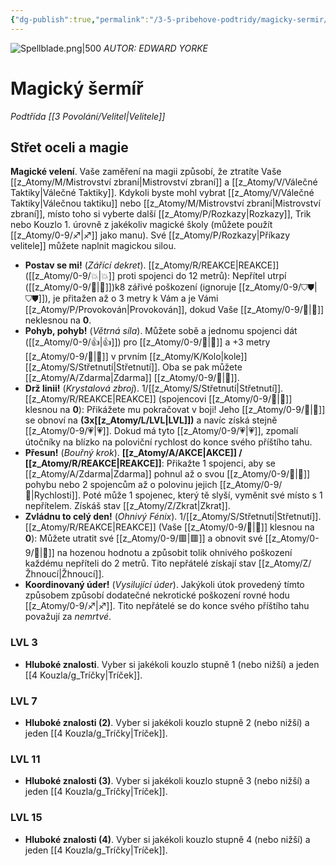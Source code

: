 ```yaml
---
{"dg-publish":true,"permalink":"/3-5-pribehove-podtridy/magicky-sermir/"}
---
```


![Spellblade.png|500](/img/user/z_img/Spellblade.png)
*AUTOR: EDWARD YORKE*
# Magický šermíř
*Podtřída [[3 Povolání/Velitel\|Velitele]]*
## **Střet oceli a magie**
**Magické velení**. Vaše zaměření na magii způsobí, že ztratíte Vaše [[z_Atomy/M/Mistrovství zbraní\|Mistrovství zbraní]] a [[z_Atomy/V/Válečné Taktiky\|Válečné Taktiky]]. Kdykoli byste mohl vybrat [[z_Atomy/V/Válečné Taktiky\|Válečnou taktiku]] nebo [[z_Atomy/M/Mistrovství zbraní\|Mistrovství zbraní]], místo toho si vyberte další [[z_Atomy/P/Rozkazy\|Rozkazy]], Trik nebo Kouzlo 1. úrovně z jakékoliv magické školy (můžete použít [[z_Atomy/0-9/♐\|♐]] jako manu). Své [[z_Atomy/P/Rozkazy\|Příkazy velitele]] můžete naplnit magickou silou.

- **Postav se mi!** (*Zářící dekret*). [[z_Atomy/R/REAKCE\|REAKCE]] ([[z_Atomy/0-9/💥\|💥]] proti spojenci do 12 metrů): Nepřítel utrpí ([[z_Atomy/0-9/💪\|💪]])k8 zářivé poškození (ignoruje [[z_Atomy/0-9/⛉⛊\|⛉⛊]]), je přitažen až o 3 metry k Vám a je Vámi [[z_Atomy/P/Provokován\|Provokován]], dokud Vaše [[z_Atomy/0-9/💖\|💖]] neklesnou na **0**.
⠀
- **Pohyb, pohyb!** (*Větrná síla*). Můžete sobě a jednomu spojenci dát ([[z_Atomy/0-9/👍\|👍]]) pro [[z_Atomy/0-9/🏁\|🏁]] a +3 metry [[z_Atomy/0-9/🏃\|🏃]] v prvním [[z_Atomy/K/Kolo\|kole]] [[z_Atomy/S/Střetnutí\|Střetnutí]]. Oba se pak můžete [[z_Atomy/A/Zdarma\|Zdarma]] [[z_Atomy/0-9/🥾\|🥾]].
⠀
- **Drž linii!** (*Krystalová zbroj*). 1/[[z_Atomy/S/Střetnutí\|Střetnutí]]. [[z_Atomy/R/REAKCE\|REAKCE]] (spojencovi [[z_Atomy/0-9/💖\|💖]] klesnou na **0**): Přikážete mu pokračovat v boji! Jeho [[z_Atomy/0-9/💖\|💖]] se obnoví na **(3x[[z_Atomy/L/LVL\|LVL]])** a navíc získá stejně [[z_Atomy/0-9/💗\|💗]]. Dokud má tyto [[z_Atomy/0-9/💗\|💗]], zpomalí útočníky na blízko na poloviční rychlost do konce svého příštího tahu.
⠀
- **Přesun!** (*Bouřný krok*). **[[z_Atomy/A/AKCE\|AKCE]] / [[z_Atomy/R/REAKCE\|REAKCE]]**: Přikažte 1 spojenci, aby se [[z_Atomy/A/Zdarma\|Zdarma]] pohnul až o svou [[z_Atomy/0-9/🏃\|🏃]] pohybu nebo 2 spojencům až o polovinu jejich [[z_Atomy/0-9/🏃\|Rychlosti]]. Poté může 1 spojenec, který tě slyší, vyměnit své místo s 1 nepřítelem. Získáš stav [[z_Atomy/Z/Zkrat\|Zkrat]].
⠀
- **Zvládnu to celý den!** (*Ohnivý Fénix*). 1/[[z_Atomy/S/Střetnutí\|Střetnutí]]. [[z_Atomy/R/REAKCE\|REAKCE]] (Vaše [[z_Atomy/0-9/💖\|💖]] klesnou na **0**): Můžete utratit své [[z_Atomy/0-9/🟥\|🟥]] a obnovit své [[z_Atomy/0-9/💖\|💖]] na hozenou hodnotu a způsobit tolik ohnivého poškození každému nepříteli do 2 metrů. Tito nepřátelé získají stav [[z_Atomy/Z/Žhnoucí\|Žhnoucí]].
⠀
- **Koordinovaný úder!** (*Vysilující úder*). Jakýkoli útok provedený tímto způsobem způsobí dodatečné nekrotické poškození rovné hodu [[z_Atomy/0-9/♐\|♐]]. Tito nepřátelé se do konce svého příštího tahu považují za *nemrtvé*.

### LVL 3
- **Hluboké znalosti**. Vyber si jakékoli kouzlo stupně 1 (nebo nižší) a jeden [[4 Kouzla/g_Tríčky\|Tríček]].

### LVL 7
- **Hluboké znalosti (2)**. Vyber si jakékoli kouzlo stupně 2 (nebo nižší) a jeden [[4 Kouzla/g_Tríčky\|Tríček]].

### LVL 11
- **Hluboké znalosti (3)**. Vyber si jakékoli kouzlo stupně 3 (nebo nižší) a jeden [[4 Kouzla/g_Tríčky\|Tríček]].

### LVL 15
- **Hluboké znalosti (4)**. Vyber si jakékoli kouzlo stupně 4 (nebo nižší) a jeden [[4 Kouzla/g_Tríčky\|Tríček]].